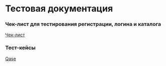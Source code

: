 # Тестовая документация

### Чек-лист для тестирования регистрации, логина и каталога
[Чек-лист](https://docs.google.com/spreadsheets/d/1TP9vabGu3Jv851eisaqY2EPuKZR1OknP67zxb4cubuE/edit?gid=0#gid=0)

### Тест-кейсы
[Qase]()
